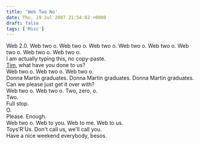 ```yaml
---
title: 'Web Two No'
date: Thu, 19 Jul 2007 21:54:02 +0000
draft: false
tags: ['Misc']
---
```


Web 2.0. Web two o. Web two o. Web two o. Web two o. Web two o. Web two o. Web two o. Web two o.  
I am actually typing this, no copy-paste.  
[Tim](http://www.oreillynet.com/lpt/a/6228), what have you done to us?  
Web two o. Web two o. Web two o.  
Donna Martin graduates. Donna Martin graduates. Donna Martin graduates.  
Can we please just get it over with?  
Web two o. Web two o. Two, zero, o.  
Two.  
Full stop.  
O.  
Please. Enough.  
Web two o. Web to you. Web to me. Web to us.  
Toys'R'Us. Don't call us, we'll call you.  
Have a nice weekend everybody, besos.